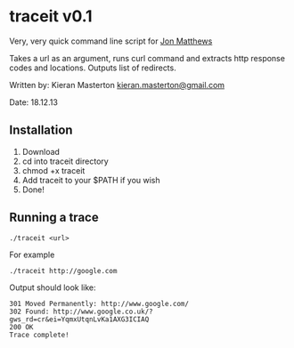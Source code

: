 # traceit v0.1

Very, very quick command line script for [Jon Matthews](https://github.com/joncarlmatthews)

Takes a url as an argument, runs curl command and extracts http response codes and locations. Outputs list of redirects.

Written by: Kieran Masterton <kieran.masterton@gmail.com>

Date: 18.12.13

## Installation

1. Download
2. cd into traceit directory
3. chmod +x traceit
4. Add traceit to your $PATH if you wish
5. Done!

## Running a trace

	./traceit <url>
	
For example

	./traceit http://google.com

Output should look like:
	
	301 Moved Permanently: http://www.google.com/
	302 Found: http://www.google.co.uk/?gws_rd=cr&ei=YqmxUtqnLvKa1AXG3ICIAQ
	200 OK
	Trace complete!